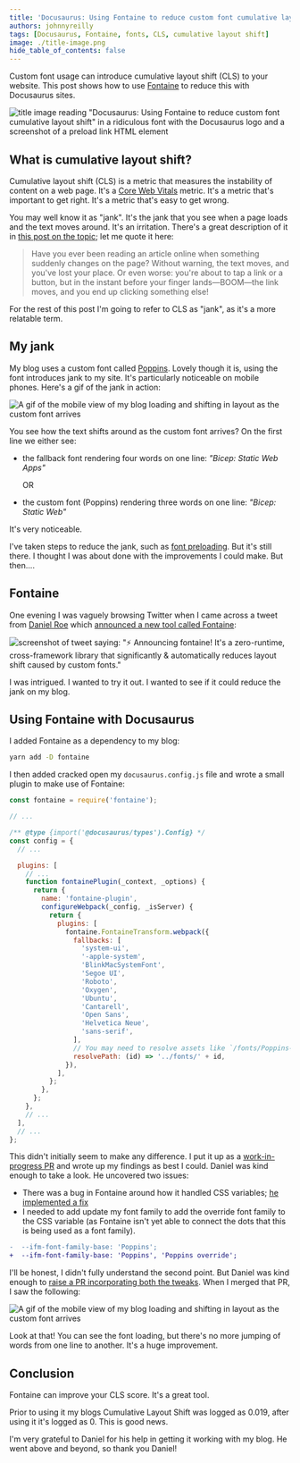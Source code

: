 ```yaml
---
title: 'Docusaurus: Using Fontaine to reduce custom font cumulative layout shift'
authors: johnnyreilly
tags: [Docusaurus, Fontaine, fonts, CLS, cumulative layout shift]
image: ./title-image.png
hide_table_of_contents: false
---
```


Custom font usage can introduce cumulative layout shift (CLS) to your website. This post shows how to use [Fontaine](https://github.com/unjs/fontaine) to reduce this with Docusaurus sites.

![title image reading "Docusaurus: Using Fontaine to reduce custom font cumulative layout shift" in a ridiculous font with the Docusaurus logo and a screenshot of a preload link HTML element](title-image.png)

## What is cumulative layout shift?

Cumulative layout shift (CLS) is a metric that measures the instability of content on a web page. It's a [Core Web Vitals](https://web.dev/vitals/) metric. It's a metric that's important to get right. It's a metric that's easy to get wrong.

You may well know it as "jank". It's the jank that you see when a page loads and the text moves around. It's an irritation. There's a great description of it in [this post on the topic](https://web.dev/cls/); let me quote it here:

> Have you ever been reading an article online when something suddenly changes on the page? Without warning, the text moves, and you've lost your place. Or even worse: you're about to tap a link or a button, but in the instant before your finger lands—BOOM—the link moves, and you end up clicking something else!

For the rest of this post I'm going to refer to CLS as "jank", as it's a more relatable term.

## My jank

My blog uses a custom font called [Poppins](https://fonts.google.com/specimen/Poppins). Lovely though it is, using the font introduces jank to my site. It's particularly noticeable on mobile phones. Here's a gif of the jank in action:

![A gif of the mobile view of my blog loading and shifting in layout as the custom font arrives](my-jank.gif)

You see how the text shifts around as the custom font arrives? On the first line we either see:

- the fallback font rendering four words on one line: _"Bicep: Static Web Apps"_

  OR

- the custom font (Poppins) rendering three words on one line: _"Bicep: Static Web"_

It's very noticeable.

I've taken steps to reduce the jank, such as [font preloading](../2021-12-29-preload-fonts-with-docusaurus/index.md). But it's still there. I thought I was about done with the improvements I could make. But then....

## Fontaine

One evening I was vaguely browsing Twitter when I came across a tweet from [Daniel Roe](https://twitter.com/danielcroe) which [announced a new tool called Fontaine](https://twitter.com/danielcroe/status/1581428654479138817):

![screenshot of tweet saying: "⚡️ Announcing `fontaine`! It's a zero-runtime, cross-framework library that significantly & automatically reduces layout shift caused by custom fonts."](screenshot-tweet-about-fontaine.png)

I was intrigued. I wanted to try it out. I wanted to see if it could reduce the jank on my blog.

## Using Fontaine with Docusaurus

I added Fontaine as a dependency to my blog:

```bash
yarn add -D fontaine
```

I then added cracked open my `docusaurus.config.js` file and wrote a small plugin to make use of Fontaine:

```js
const fontaine = require('fontaine');

// ...

/** @type {import('@docusaurus/types').Config} */
const config = {
  // ...

  plugins: [
    // ...
    function fontainePlugin(_context, _options) {
      return {
        name: 'fontaine-plugin',
        configureWebpack(_config, _isServer) {
          return {
            plugins: [
              fontaine.FontaineTransform.webpack({
                fallbacks: [
                  'system-ui',
                  '-apple-system',
                  'BlinkMacSystemFont',
                  'Segoe UI',
                  'Roboto',
                  'Oxygen',
                  'Ubuntu',
                  'Cantarell',
                  'Open Sans',
                  'Helvetica Neue',
                  'sans-serif',
                ],
                // You may need to resolve assets like `/fonts/Poppins-Bold.ttf` to a particular directory
                resolvePath: (id) => '../fonts/' + id,
              }),
            ],
          };
        },
      };
    },
    // ...
  ],
  // ...
};
```

This didn't initially seem to make any difference. I put it up as a [work-in-progress PR](https://github.com/johnnyreilly/blog.johnnyreilly.com/pull/305) and wrote up my findings as best I could. Daniel was kind enough to take a look. He uncovered two issues:

- There was a bug in Fontaine around how it handled CSS variables; [he implemented a fix](https://github.com/unjs/fontaine/commit/a708bb07ccc48f385c67ccc3b1eed280d8ee47fc)
- I needed to add update my font family to add the override font family to the CSS variable (as Fontaine isn't yet able to connect the dots that this is being used as a font family).

```diff
-  --ifm-font-family-base: 'Poppins';
+  --ifm-font-family-base: 'Poppins', 'Poppins override';
```

I'll be honest, I didn't fully understand the second point. But Daniel was kind enough to [raise a PR incorporating both the tweaks](https://github.com/johnnyreilly/blog.johnnyreilly.com/pull/307). When I merged that PR, I saw the following:

![A gif of the mobile view of my blog loading and shifting in layout as the custom font arrives](my-jank-fixed.gif)

Look at that! You can see the font loading, but there's no more jumping of words from one line to another. It's a huge improvement.

## Conclusion

Fontaine can improve your CLS score. It's a great tool.

Prior to using it my blogs Cumulative Layout Shift was logged as 0.019, after using it it's logged as 0. This is good news.

I'm very grateful to Daniel for his help in getting it working with my blog. He went above and beyond, so thank you Daniel!
